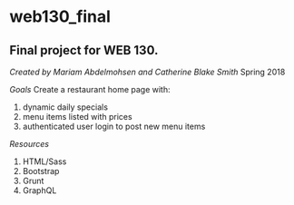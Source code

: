 # web130_final
## Final project for WEB 130.
_Created by Mariam Abdelmohsen and Catherine Blake Smith_
Spring 2018

*Goals*
Create a restaurant home page with:
1. dynamic daily specials
2. menu items listed with prices
3. authenticated user login to post new menu items

*Resources*
1. HTML/Sass
2. Bootstrap
3. Grunt
4. GraphQL
